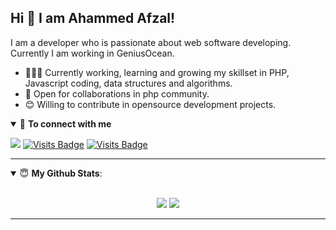 ## Hi 👋 I am Ahammed Afzal! 

I am a developer who is passionate about web software developing. Currently I am working in GeniusOcean.

- 👨🏽‍💻 Currently working, learning and growing my skillset in PHP, Javascript coding, data structures and algorithms.
- 🤝 Open for collaborations in php community.
- 😊 Willing to contribute in opensource development projects.

<details open>
<summary>🤝 <b>To connect with me</b></summary>

<p align = "center">
 
[<img src="https://img.shields.io/badge/facebook-%231877F2.svg?&style=for-the-badge&logo=facebook&logoColor=white" />](https://www.facebook.com/afzal.ahaammed/) 
[![Visits Badge](https://img.shields.io/badge/GitHub-100000?style=for-the-badge&logo=github&logoColor=white)](https://github.com/ahmed-afzal1)
[![Visits Badge](https://img.shields.io/badge/LinkedIn-0077B5?style=for-the-badge&logo=linkedin&logoColor=white)](https://www.linkedin.com/in/ahammed-afzal-5a2575132/)

</p>

</details>

---

<details open>
 <summary> 😇 <b>My Github Stats</b>: </summary>

<br>

<p align = "center">
  <img src = "https://github-readme-stats.vercel.app/api?username=ahmed-afzal1&show_icons=true&theme=tokyonight&line_height=27">
  <img src = "https://github-readme-stats.vercel.app/api/top-langs/?username=ahmed-afzal1&hide=css,java,html&theme=tokyonight">
</p>

</details>




---


